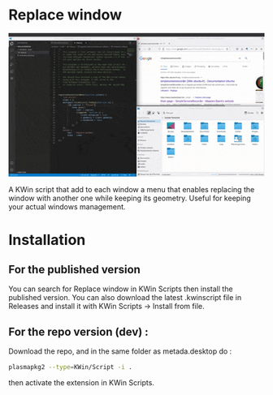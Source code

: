 # Replace window

![](capture.gif)

A KWin script that add to each window a menu that enables replacing the window with another one while keeping its geometry. Useful for keeping your actual windows management.

# Installation

## For the published version

You can search for Replace window in KWin Scripts then install the published version. You can also download the latest .kwinscript file in Releases and install it with KWin Scripts → Install from file.

## For the repo version (dev) :

Download the repo, and in the same folder as metada.desktop do :
```bash
plasmapkg2 --type=KWin/Script -i .
```
then activate the extension in KWin Scripts.